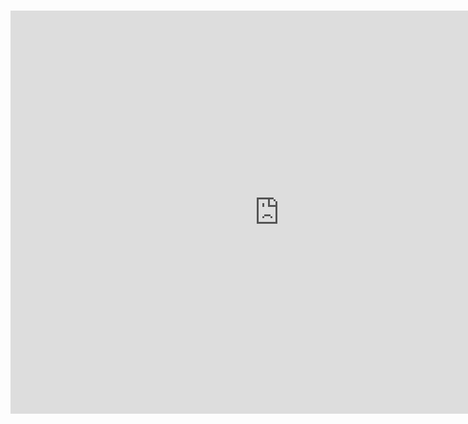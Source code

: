 
# <iframe src="https://data.oecd.org/chart/6vwE" width="860" height="645" style="border: 0" mozallowfullscreen="true" webkitallowfullscreen="true" allowfullscreen="true"><a href="https://data.oecd.org/chart/6vwE" target="_blank">OECD Chart: General government debt, Total, % of GDP, Annual, 2019</a></iframe>
